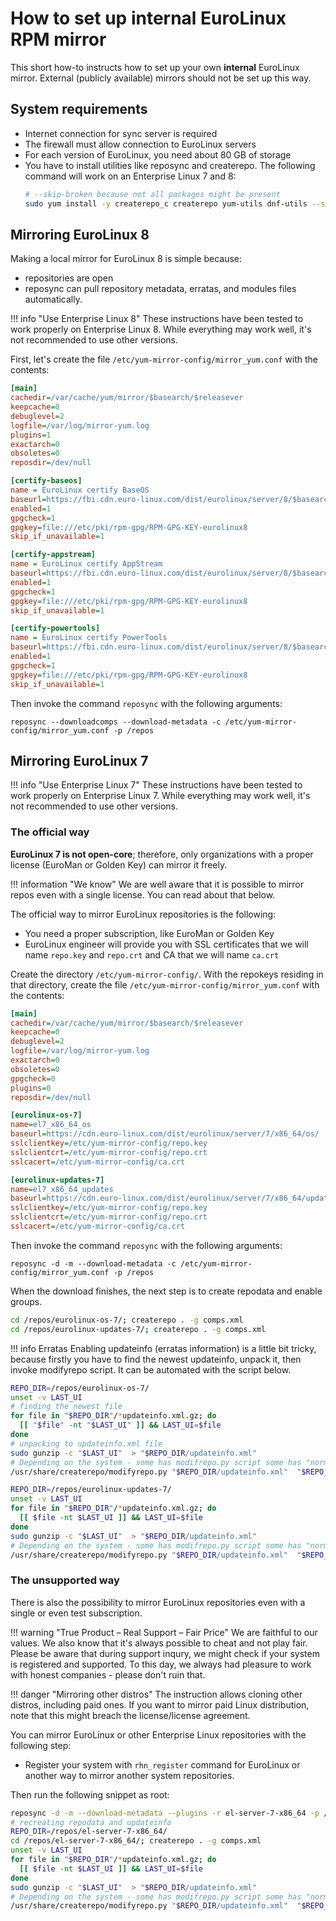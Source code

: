 # How to set up internal EuroLinux RPM mirror

This short how-to instructs how to set up your own **internal** EuroLinux mirror.
External (publicly available) mirrors should not be set up this way.

## System requirements

- Internet connection for sync server is required
- The firewall must allow connection to EuroLinux servers
- For each version of EuroLinux, you need about 80 GB of storage
- You have to install utilities like reposync and createrepo. The
  following command will work on an Enterprise Linux 7 and 8:
  ```bash
  # --skip-broken because not all packages might be present
  sudo yum install -y createrepo_c createrepo yum-utils dnf-utils --skip-broken
  ```

## Mirroring EuroLinux 8

Making a local mirror for EuroLinux 8 is simple because:

- repositories are open
- reposync can pull repository metadata, erratas, and modules files
  automatically.

!!! info "Use Enterprise Linux 8"
    These instructions have been tested to work properly on Enterprise
    Linux 8. While everything may work well, it's not recommended to use
    other versions.

First, let's create the file `/etc/yum-mirror-config/mirror_yum.conf`
with the contents:

```ini
[main]
cachedir=/var/cache/yum/mirror/$basearch/$releasever
keepcache=0
debuglevel=2
logfile=/var/log/mirror-yum.log
plugins=1
exactarch=0
obsoletes=0
reposdir=/dev/null

[certify-baseos]
name = EuroLinux certify BaseOS
baseurl=https://fbi.cdn.euro-linux.com/dist/eurolinux/server/8/$basearch/certify-BaseOS/os
enabled=1
gpgcheck=1
gpgkey=file:///etc/pki/rpm-gpg/RPM-GPG-KEY-eurolinux8
skip_if_unavailable=1

[certify-appstream]
name = EuroLinux certify AppStream
baseurl=https://fbi.cdn.euro-linux.com/dist/eurolinux/server/8/$basearch/certify-AppStream/os
enabled=1
gpgcheck=1
gpgkey=file:///etc/pki/rpm-gpg/RPM-GPG-KEY-eurolinux8
skip_if_unavailable=1

[certify-powertools]
name = EuroLinux certify PowerTools
baseurl=https://fbi.cdn.euro-linux.com/dist/eurolinux/server/8/$basearch/certify-PowerTools/os
enabled=1
gpgcheck=1
gpgkey=file:///etc/pki/rpm-gpg/RPM-GPG-KEY-eurolinux8
skip_if_unavailable=1
```

Then invoke the command `reposync` with the following arguments:

```
reposync --downloadcomps --download-metadata -c /etc/yum-mirror-config/mirror_yum.conf -p /repos
```

## Mirroring EuroLinux 7

!!! info "Use Enterprise Linux 7"
    These instructions have been tested to work properly on Enterprise
    Linux 7. While everything may work well, it's not recommended to use
    other versions.

### The official way

**EuroLinux 7 is not open-core**; therefore, only organizations with a proper
license (EuroMan or Golden Key) can mirror it freely.

!!! information "We know"
    We are well aware that it is possible to mirror repos even with a single
    license. You can read about that below.

The official way to mirror EuroLinux repositories is the following:

- You need a proper subscription, like EuroMan or Golden Key
- EuroLinux engineer will provide you with SSL certificates that we will name
  `repo.key` and `repo.crt` and CA that we will name `ca.crt`

Create the directory `/etc/yum-mirror-config/`.
With the repokeys residing in that directory, create the file
`/etc/yum-mirror-config/mirror_yum.conf` with the contents:

```ini
[main]
cachedir=/var/cache/yum/mirror/$basearch/$releasever
keepcache=0
debuglevel=2
logfile=/var/log/mirror-yum.log
exactarch=0
obsoletes=0
gpgcheck=0
plugins=0
reposdir=/dev/null

[eurolinux-os-7]
name=el7_x86_64_os
baseurl=https://cdn.euro-linux.com/dist/eurolinux/server/7/x86_64/os/
sslclientkey=/etc/yum-mirror-config/repo.key
sslclientcrt=/etc/yum-mirror-config/repo.crt
sslcacert=/etc/yum-mirror-config/ca.crt

[eurolinux-updates-7]
name=el7_x86_64_updates
baseurl=https://cdn.euro-linux.com/dist/eurolinux/server/7/x86_64/updates/
sslclientkey=/etc/yum-mirror-config/repo.key
sslclientcrt=/etc/yum-mirror-config/repo.crt
sslcacert=/etc/yum-mirror-config/ca.crt
```

Then invoke the command `reposync` with the following arguments:

```
reposync -d -m --download-metadata -c /etc/yum-mirror-config/mirror_yum.conf -p /repos
```

When the download finishes, the next step is to create repodata and enable
groups.

```bash
cd /repos/eurolinux-os-7/; createrepo . -g comps.xml
cd /repos/eurolinux-updates-7/; createrepo . -g comps.xml
```

!!! info Erratas
    Enabling updateinfo (erratas information) is a little bit tricky, because
    firstly you have to find the newest updateinfo, unpack it, then invoke
    modifyrepo script. It can be automated with the script below.

```bash
REPO_DIR=/repos/eurolinux-os-7/
unset -v LAST_UI
# finding the newest file
for file in "$REPO_DIR"/*updateinfo.xml.gz; do
  [[ "$file" -nt "$LAST_UI" ]] && LAST_UI=$file
done
# unpacking to updateinfo.xml file
sudo gunzip -c "$LAST_UI"  > "$REPO_DIR/updateinfo.xml"
# Depending on the system - some has modifrepo.py script some has "normal" command
/usr/share/createrepo/modifyrepo.py "$REPO_DIR/updateinfo.xml"  "$REPO_DIR/repodata" || modifyrepo "$REPO_DIR/updateinfo.xml"  "$REPO_DIR/repodata"

REPO_DIR=/repos/eurolinux-updates-7/
unset -v LAST_UI
for file in "$REPO_DIR"/*updateinfo.xml.gz; do
  [[ $file -nt $LAST_UI ]] && LAST_UI=$file
done
sudo gunzip -c "$LAST_UI"  > "$REPO_DIR/updateinfo.xml"
# Depending on the system - some has modifrepo.py script some has "normal" command
/usr/share/createrepo/modifyrepo.py "$REPO_DIR/updateinfo.xml"  "$REPO_DIR/repodata" || modifyrepo "$REPO_DIR/updateinfo.xml"  "$REPO_DIR/repodata"
```

### The unsupported way

There is also the possibility to mirror EuroLinux repositories even with a
single or even test subscription.

!!! warning "True Product – Real Support – Fair Price"
    We are faithful to our values. We also know that it's always possible to
    cheat and not play fair. Please be aware that during support inqury, we
    might check if your system is registered and supported. To this day, we
    always had pleasure to work with honest companies - please don't ruin that.

!!! danger "Mirroring other distros"
    The instruction allows cloning other distros, including paid ones. If you
    want to mirror paid Linux distribution, note that this might breach the
    license/license agreement.

You can mirror EuroLinux or other Enterprise Linux repositories with the
following step:

- Register your system with `rhn_register` command for EuroLinux or another way
  to mirror another system repositories.

Then run the following snippet as root:

```bash
reposync -d -m --download-metadata --plugins -r el-server-7-x86_64 -p /repos/
# recreating repodata and updateinfo
REPO_DIR=/repos/el-server-7-x86_64/
cd /repos/el-server-7-x86_64/; createrepo . -g comps.xml
unset -v LAST_UI
for file in "$REPO_DIR"/*updateinfo.xml.gz; do
  [[ $file -nt $LAST_UI ]] && LAST_UI=$file
done
sudo gunzip -c "$LAST_UI"  > "$REPO_DIR/updateinfo.xml"
# Depending on the system - some has modifrepo.py script some has "normal" command
/usr/share/createrepo/modifyrepo.py "$REPO_DIR/updateinfo.xml"  "$REPO_DIR/repodata" || modifyrepo "$REPO_DIR/updateinfo.xml"  "$REPO_DIR/repodata"
```

